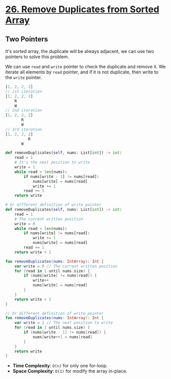 # [26. Remove Duplicates from Sorted Array](https://leetcode.com/problems/remove-duplicates-from-sorted-array/)

## Two Pointers
It's sorted array, the duplicate will be always adjacent, we can use two pointers to solve this problem.

We can use `read` and `write` pointer to check the duplicate and remove it. We iterate all elements by `read` pointer, and if it is not duplicate, then write to the `write` pointer.

```js
[1, 2, 2, 2]
// 1st iteration
[1, 2, 2, 2]
    R
    W
// 2nd iteration
[1, 2, 2, 2]
       R
       W
// 3rd iteration
[1, 2, 2, 2]
          R
       W 
```

```python
def removeDuplicates(self, nums: List[int]) -> int:
    read = 1
    # It's the next position to write
    write = 1
    while read < len(nums):
        if nums[write - 1] != nums[read]:
            nums[write] = nums[read]
            write += 1
        read += 1
    return write

# Or different definition of write pointer
def removeDuplicates(self, nums: List[int]) -> int:
    read = 1
    # The current written position 
    write = 0
    while read < len(nums):
        if nums[write] != nums[read]:
            write += 1
            nums[write] = nums[read]
        read += 1
    return write + 1
```

```kotlin
fun removeDuplicates(nums: IntArray): Int {
    var write = 0 // The current written position
    for (read in 1 until nums.size) {
        if (nums[write] != nums[read]) {
            write++
            nums[write] = nums[read]
        }
    }
    return write + 1
}

// Or different definition of write pointer
fun removeDuplicates(nums: IntArray): Int {
    var write = 1 // The next position to write
    for (read in 1 until nums.size) {
        if (nums[write - 1] != nums[read]) {
            nums[write++] = nums[read]
        }
    }
    return write
}
```

* **Time Complexity**: `O(n)` for only one for-loop.
* **Space Complexity**: `O(1)` for modify the array in-place.
